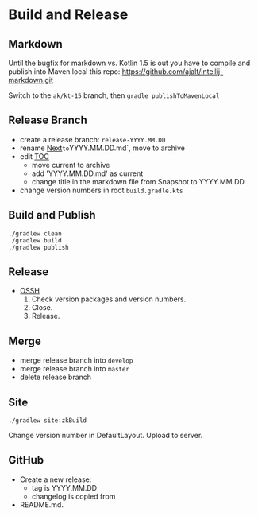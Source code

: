 # Build and Release

## Markdown

Until the bugfix for markdown vs. Kotlin 1.5 is out you have to compile and
publish into Maven local this repo: https://github.com/ajalt/intellij-markdown.git

Switch to the `ak/kt-15` branch, then `gradle publishToMavenLocal`

## Release Branch

- create a release branch: `release-YYYY.MM.DD`
- rename [Next](/doc/changelog/Next.md)` to `YYYY.MM.DD.md`, move to archive
- edit [TOC](/doc/changelog/TOC.md)
    - move current to archive
    - add 'YYYY.MM.DD.md' as current
    - change title in the markdown file from Snapshot to YYYY.MM.DD
- change version numbers in root `build.gradle.kts`

## Build and Publish

```shell
./gradlew clean
./gradlew build
./gradlew publish
```

## Release

- [OSSH](https://s01.oss.sonatype.org/#welcome)
    1. Check version packages and version numbers.
    1. Close.
    1. Release.

## Merge

- merge release branch into `develop`
- merge release branch into `master`
- delete release branch

## Site

```shell
./gradlew site:zkBuild
```

Change version number in DefaultLayout.
Upload to server.

## GitHub

- Create a new release:
   - tag is YYYY.MM.DD
   - changelog is copied from 
- README.md.